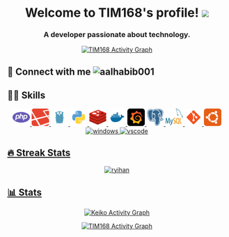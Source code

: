 <h1 align="center">
  Welcome to TIM168's profile!
  <img src="https://media.giphy.com/media/hvRJCLFzcasrR4ia7z/giphy.gif" width="28">
</h1>

<h3 align="center">A developer passionate about technology.</h3>

<p align="center">
  <a href="https://github-readme-stats.vercel.app/api/top-langs/?username=TIM168&theme=radical&langs_count=6&layout=compact"><img alt="TIM168 Activity Graph" src="https://github-readme-stats.vercel.app/api/top-langs/?username=TIM168&theme=radical&langs_count=6&layout=compact" /></a>
 </p>
<h2>🔌 Connect with me <img src="https://komarev.com/ghpvc/?username=TIM168&label=Profile%20views&color=0e75b6&style=flat" alt="aalhabib001" /></h2>

<h2>👩‍💻 Skills</h2>

<p align="center">
  <a href="https://www.php.net/"><img src="https://github.com/TIM168/skill_icon/blob/main/PHP/php.svg" alt="php" width="40" height="40"/>
  <a href="https://laravel.com/"><img src="https://github.com/TIM168/skill_icon/blob/main/Laravel/laravel.svg" alt="laravel" width="40" height="40"/>
  <a href="https://golang.google.cn/"><img src="https://github.com/TIM168/skill_icon/blob/main/Go/go.svg" alt="go" width="40" height="40"/>
  <a href="https://www.python.org"><img src="https://github.com/TIM168/skill_icon/blob/main/Python/python.svg" alt="python" width="40" height="40"/>  
  <a href="https://redis.io/"><img src="https://github.com/TIM168/skill_icon/blob/main/Redis/Redis.svg" alt="redis" width="40" height="40"/>
  <a href="https://www.docker.com/"><img src="https://github.com/TIM168/skill_icon/blob/main/Docker/docker.svg" alt="docker" width="40" height="40"/>
  <a href="https://grafana.com/"><img src="https://github.com/TIM168/skill_icon/blob/main/Grafana/grafana.svg" alt="grafana" width="40" height="40"/>
  <a href="https://www.postgresql.org"><img src="https://github.com/TIM168/skill_icon/blob/main/Postgresql/postgresql.svg" alt="postgresql" width="40" height="40"/>
  <a href="https://www.mysql.com/"><img src="https://github.com/TIM168/skill_icon/blob/main/Mysql/mysql.svg" alt="mysql" width="40" height="40"/>
  <a href="https://git-scm.com/"><img src="https://github.com/TIM168/skill_icon/blob/main/Git/git.svg" alt="git" width="40" height="40"/>
  <a href="https://ubuntu.com/"><img src="https://github.com/TIM168/skill_icon/blob/main/Ubuntu/ubuntu.svg" alt="ubuntu" width="40" height="40"/>
  <a href="https://www.microsoft.com/pt-br/windows/"><img src="https://github.com/keikomori/icons-badges/blob/master/icons/Windows/windows.svg" alt="windows" width="40" height="40"/>
  <a href="https://code.visualstudio.com"><img src="https://github.com/keikomori/icons-badges/blob/master/icons/VSCode/vscode.svg" alt="vscode" width="40" height="40"/>  
</p>
    
    
<h2>🔥 Streak Stats</h2>

<p align="center">
  <img src="http://github-readme-streak-stats.herokuapp.com?user=TIM168&theme=dracula" alt="ryihan" />
</p>

<h2>📊 Stats</h2>

<p align="center">
<a href="https://github.com/ashutosh00710/github-readme-activity-graph"><img alt="Keiko Activity Graph" src="https://activity-graph.herokuapp.com/graph?username=TIM168&bg_color=1F222E&color=F8D866&line=F85D7F&point=FFFFFF&hide_border=true" /></a>
</p>


<p align="center">
<a  href="https://github-readme-stats.vercel.app/api?username=TIM168&count_private=true&show_icons=true&theme=radical"><img alt="TIM168 Activity Graph" src="https://github-readme-stats.vercel.app/api?username=TIM168&count_private=true&show_icons=true&theme=radical" /></a>
  
</p>
